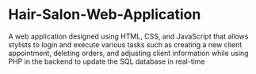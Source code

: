 # Hair-Salon-Web-Application

A web application designed using HTML, CSS, and JavaScript that allows stylists to login and execute various tasks such as creating a new client appointment, deleting orders, and adjusting client information while using PHP in the backend to update the SQL database in real-time 
